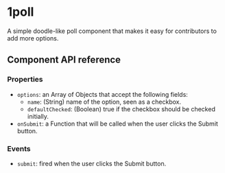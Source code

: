 # 1poll

A simple doodle-like poll component that makes it easy for contributors to add more options.

## Component API reference

### Properties

- `options`: an Array of Objects that accept the following fields:
  - `name`: (String) name of the option, seen as a checkbox.
  - `defaultChecked`: (Boolean) true if the checkbox should be checked initially.
- `onSubmit`: a Function that will be called when the user clicks the Submit button.

### Events

- `submit`: fired when the user clicks the Submit button.
